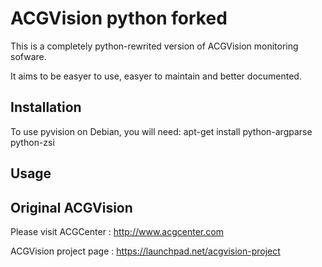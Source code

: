ACGVision python forked
=======================


This is a completely python-rewrited version of ACGVision monitoring sofware.

It aims to be easyer to use, easyer to maintain and better documented.

Installation
------------
To use pyvision on Debian, you will need:
   apt-get install python-argparse python-zsi


Usage
-----

Original ACGVision
-------------------
Please visit ACGCenter : http://www.acgcenter.com

ACGVision project page : https://launchpad.net/acgvision-project
